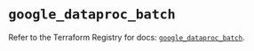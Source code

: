 # `google_dataproc_batch`

Refer to the Terraform Registry for docs: [`google_dataproc_batch`](https://registry.terraform.io/providers/hashicorp/google/6.18.0/docs/resources/dataproc_batch).
